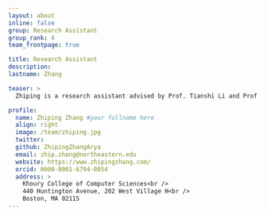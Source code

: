 ```yaml
---
layout: about
inline: false
group: Research Assistant
group_rank: 4
team_frontpage: true

title: Research Assistant
description:
lastname: Zhang

teaser: >
  Zhiping is a research assistant advised by Prof. Tianshi Li and Prof. Dakuo Wang. She is passionate about designing and researching AI agents and social robotics, aiming to argument human capacities, particularly in realms of health and wellbeing aspects. She approaches complex questions using various human-centered design methods and strategies, including mixed methods and Research through Design, to understand how people interact with agents and how to create agents that truly benefit people.

profile:
  name: Zhiping Zhang #your fullname here
  align: right
  image: /team/zhiping.jpg
  twitter:
  github: ZhipingZhangArya
  email: zhip.zhang@northeastern.edu
  website: https://www.zhipingzhang.com/
  orcid: 0000-0001-6794-0054
  address: >
    Khoury College of Computer Sciences<br />
    440 Huntington Avenue, 202 West Village H<br />
    Boston, MA 02115
---
```

